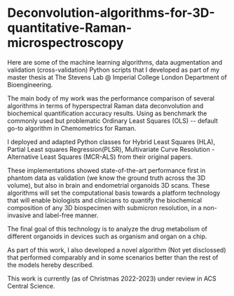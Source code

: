 # Deconvolution-algorithms-for-3D-quantitative-Raman-microspectroscopy

Here are some of the machine learning algorithms, data augmentation and validation (cross-validation) Python scripts that I developed as part of my master thesis at
The Stevens Lab @ Imperial College London Department of Bioengineering. 

The main body of my work was the performance comparison of several algorithms in terms of hyperspectral Raman data deconvolution and biochemical quantification accuracy results.
Using as benchmark the commonly used but problematic Ordinary Least Squares (OLS) -- default go-to algorithm in Chemometrics for Raman.

I deployed and adapted Python classes for Hybrid Least Squares (HLA), Partial Least squares Regression(PLSR), Multivariate Curve Resolution - Alternative Least Squares (MCR-ALS) from their original papers.

These implementations showed state-of-the-art performance first in phantom data as validation (we know the ground truth across the 3D volume), but also in brain and endometrial organoids 3D scans. These algorithms will set the computational basis towards a platform technology that will enable biologists and clinicians to quantify the biochemical composition of any 3D biospecimen with submicron resolution, in a non-invasive and label-free manner.

The final goal of this technology is to analyze the drug metabolism of different organoids in devices such as organism and organ on a chip.

As part of this work, I also developed a novel algorithm (Not yet disclossed) that performed comparably and in some scenarios better than the rest of the models hereby described. 

This work is currently (as of Christmas 2022-2023) under review in ACS Central Science.
